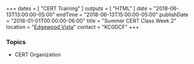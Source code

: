 +++
dates = [ "CERT Training" ]
outputs = [ "HTML" ]
date = "2018-06-13T13:00:00-05:00"
endTime = "2018-06-13T15:00:00-05:00"
publishDate = "2018-01-01T00:00:00-06:00"
title = "Summer CERT Class Week 2"
location = "[Edgewood Vista](https://maps.google.com/?daddr=Edgewood+Vista,+4420+37th+Ave+S,+Fargo,+ND+58104)"
contact = "KC0DCF"
+++
### Topics

* CERT Organization

